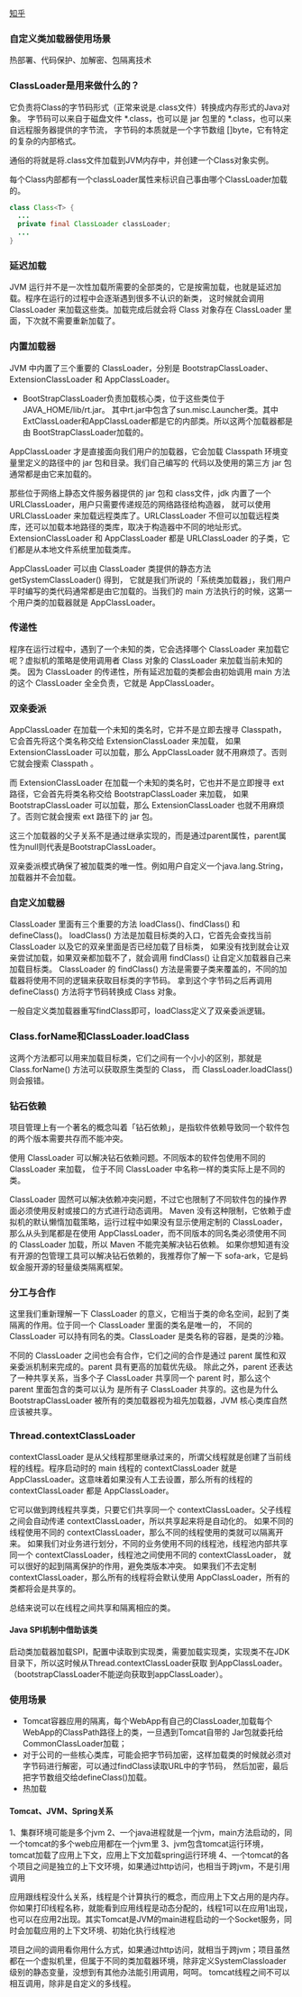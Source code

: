 
[知乎](https://www.zhihu.com/question/46719811)
### 自定义类加载器使用场景

热部署、代码保护、加解密、包隔离技术

### ClassLoader是用来做什么的？
它负责将Class的字节码形式（正常来说是.class文件）转换成内存形式的Java对象。
字节码可以来自于磁盘文件 *.class，也可以是 jar 包里的 *.class，也可以来自远程服务器提供的字节流，
字节码的本质就是一个字节数组 []byte，它有特定的复杂的内部格式。

通俗的将就是将.class文件加载到JVM内存中，并创建一个Class对象实例。

每个Class内部都有一个classLoader属性来标识自己事由哪个ClassLoader加载的。
```java
class Class<T> {
  ...
  private final ClassLoader classLoader;
  ...
}
```

### 延迟加载
JVM 运行并不是一次性加载所需要的全部类的，它是按需加载，也就是延迟加载。程序在运行的过程中会逐渐遇到很多不认识的新类，
这时候就会调用 ClassLoader 来加载这些类。加载完成后就会将 Class 对象存在 ClassLoader 里面，下次就不需要重新加载了。

### 内置加载器
JVM 中内置了三个重要的 ClassLoader，分别是 BootstrapClassLoader、ExtensionClassLoader 和 AppClassLoader。
- BootStrapClassLoader负责加载核心类，位于这些类位于 JAVA_HOME/lib/rt.jar。
其中rt.jar中包含了sun.misc.Launcher类。其中ExtClassLoader和AppClassLoader都是它的内部类。所以这两个加载器都是由
BootStrapClassLoader加载的。

AppClassLoader 才是直接面向我们用户的加载器，它会加载 Classpath 环境变量里定义的路径中的 jar 包和目录。我们自己编写的
代码以及使用的第三方 jar 包通常都是由它来加载的。

那些位于网络上静态文件服务器提供的 jar 包和 class文件，jdk 内置了一个 URLClassLoader，用户只需要传递规范的网络路径给构造器，
就可以使用 URLClassLoader 来加载远程类库了。URLClassLoader 不但可以加载远程类库，还可以加载本地路径的类库，取决于构造器中不同的地址形式。
ExtensionClassLoader 和 AppClassLoader 都是 URLClassLoader 的子类，它们都是从本地文件系统里加载类库。

AppClassLoader 可以由 ClassLoader 类提供的静态方法 getSystemClassLoader() 得到，
它就是我们所说的「系统类加载器」，我们用户平时编写的类代码通常都是由它加载的。当我们的 main 方法执行的时候，这第一个用户类的加载器就是 AppClassLoader。

### 传递性
程序在运行过程中，遇到了一个未知的类，它会选择哪个 ClassLoader 来加载它呢？虚拟机的策略是使用调用者 Class 对象的 ClassLoader 来加载当前未知的类。
因为 ClassLoader 的传递性，所有延迟加载的类都会由初始调用 main 方法的这个 ClassLoader 全全负责，它就是 AppClassLoader。

### 双亲委派
AppClassLoader 在加载一个未知的类名时，它并不是立即去搜寻 Classpath，它会首先将这个类名称交给 ExtensionClassLoader 来加载，
如果 ExtensionClassLoader 可以加载，那么 AppClassLoader 就不用麻烦了。否则它就会搜索 Classpath 。

而 ExtensionClassLoader 在加载一个未知的类名时，它也并不是立即搜寻 ext 路径，它会首先将类名称交给 BootstrapClassLoader 来加载，
如果 BootstrapClassLoader 可以加载，那么 ExtensionClassLoader 也就不用麻烦了。否则它就会搜索 ext 路径下的 jar 包。

这三个加载器的父子关系不是通过继承实现的，而是通过parent属性，parent属性为null则代表是BootstrapClassLoader。

双亲委派模式确保了被加载类的唯一性。例如用户自定义一个java.lang.String，加载器并不会加载。

### 自定义加载器
ClassLoader 里面有三个重要的方法 loadClass()、findClass() 和 defineClass()。
loadClass() 方法是加载目标类的入口，它首先会查找当前 ClassLoader 以及它的双亲里面是否已经加载了目标类，
如果没有找到就会让双亲尝试加载，如果双亲都加载不了，就会调用 findClass() 让自定义加载器自己来加载目标类。
ClassLoader 的 findClass() 方法是需要子类来覆盖的，不同的加载器将使用不同的逻辑来获取目标类的字节码。
拿到这个字节码之后再调用 defineClass() 方法将字节码转换成 Class 对象。

一般自定义类加载器重写findClass即可，loadClass定义了双亲委派逻辑。

### Class.forName和ClassLoader.loadClass
这两个方法都可以用来加载目标类，它们之间有一个小小的区别，那就是 Class.forName() 方法可以获取原生类型的 Class，
而 ClassLoader.loadClass() 则会报错。

### 钻石依赖
项目管理上有一个著名的概念叫着「钻石依赖」，是指软件依赖导致同一个软件包的两个版本需要共存而不能冲突。

使用 ClassLoader 可以解决钻石依赖问题。不同版本的软件包使用不同的 ClassLoader 来加载，
位于不同 ClassLoader 中名称一样的类实际上是不同的类。

ClassLoader 固然可以解决依赖冲突问题，不过它也限制了不同软件包的操作界面必须使用反射或接口的方式进行动态调用。
Maven 没有这种限制，它依赖于虚拟机的默认懒惰加载策略，运行过程中如果没有显示使用定制的 ClassLoader，
那么从头到尾都是在使用 AppClassLoader，而不同版本的同名类必须使用不同的 ClassLoader 加载，所以 Maven 不能完美解决钻石依赖。
如果你想知道有没有开源的包管理工具可以解决钻石依赖的，我推荐你了解一下 sofa-ark，它是蚂蚁金服开源的轻量级类隔离框架。

### 分工与合作
这里我们重新理解一下 ClassLoader 的意义，它相当于类的命名空间，起到了类隔离的作用。位于同一个 ClassLoader 里面的类名是唯一的，
不同的 ClassLoader 可以持有同名的类。ClassLoader 是类名称的容器，是类的沙箱。

不同的 ClassLoader 之间也会有合作，它们之间的合作是通过 parent 属性和双亲委派机制来完成的。parent 具有更高的加载优先级。
除此之外，parent 还表达了一种共享关系，当多个子 ClassLoader 共享同一个 parent 时，那么这个 parent 里面包含的类可以认为
是所有子 ClassLoader 共享的。这也是为什么 BootstrapClassLoader 被所有的类加载器视为祖先加载器，JVM 核心类库自然应该被共享。

### Thread.contextClassLoader
contextClassLoader 是从父线程那里继承过来的，所谓父线程就是创建了当前线程的线程。程序启动时的 main 线程的 contextClassLoader 
就是 AppClassLoader。这意味着如果没有人工去设置，那么所有的线程的 contextClassLoader 都是 AppClassLoader。

它可以做到跨线程共享类，只要它们共享同一个 contextClassLoader。父子线程之间会自动传递 contextClassLoader，所以共享起来将是自动化的。
如果不同的线程使用不同的 contextClassLoader，那么不同的线程使用的类就可以隔离开来。
如果我们对业务进行划分，不同的业务使用不同的线程池，线程池内部共享同一个 contextClassLoader，线程池之间使用不同的 contextClassLoader，
就可以很好的起到隔离保护的作用，避免类版本冲突。
如果我们不去定制 contextClassLoader，那么所有的线程将会默认使用 AppClassLoader，所有的类都将会是共享的。

总结来说可以在线程之间共享和隔离相应的类。

#### Java SPI机制中借助该类
启动类加载器加载SPI，配置中读取到实现类，需要加载实现类，实现类不在JDK目录下，所以这时候从Thread.contextClassLoader获取
到AppClassLoader。（bootstrapClassLoader不能逆向获取到appClassLoader）。

### 使用场景
- Tomcat容器应用的隔离，每个WebApp有自己的ClassLoader,加载每个WebApp的ClassPath路径上的类，一旦遇到Tomcat自带的
Jar包就委托给CommonClassLoader加载；
- 对于公司的一些核心类库，可能会把字节码加密，这样加载类的时候就必须对字节码进行解密，可以通过findClass读取URL中的字节码，
然后加密，最后把字节数组交给defineClass()加载。
- 热加载

#### Tomcat、JVM、Spring关系
1、集群环境可能是多个jvm 
2、一个java进程就是一个jvm，main方法启动的，同一个tomcat的多个web应用都在一个jvm里 
3、jvm包含tomcat运行环境，tomcat加载了应用上下文，应用上下文加载spring运行环境 
4、一个tomcat的各个项目之间是独立的上下文环境，如果通过http访问，也相当于跨jvm，不是引用调用

应用跟线程没什么关系，线程是个计算执行的概念，而应用上下文占用的是内存。你如果打印线程名称，就能看到应用线程是动态分配的，线程1可以在应用1出现，也可以在应用2出现。其实Tomcat是JVM的main进程启动的一个Socket服务，同时会加载应用的上下文环境、初始化执行线程池 

项目之间的调用看你用什么方式，如果通过http访问，就相当于跨jvm；项目虽然都在一个虚拟机里，但属于不同的类加载器环境，除非定义SystemClassloader级别的静态变量，没想到有其他办法能引用调用，呵呵。 
 tomcat线程之间不可以相互调用，除非是自定义的多线程。